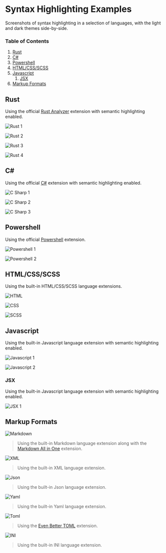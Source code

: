 # Syntax Highlighting Examples
Screenshots of syntax highlighting in a selection of languages, with the light and dark themes side-by-side.

### Table of Contents
1. [Rust](#rust)
2. [C#](#c#)
3. [Powershell](#powershell)
4. [HTML/CSS/SCSS](#html/css/scss)
5. [Javascript](#javascript)
   1. [JSX](#jsx)
6. [Markup Formats](#markup-formats)

## Rust
Using the official [Rust Analyzer](https://marketplace.visualstudio.com/items?itemName=rust-lang.rust-analyzer) extension with semantic highlighting enabled.

![Rust 1](./img/examples/rust_1.png)

![Rust 2](./img/examples/rust_2.png)

![Rust 3](./img/examples/rust_3.png)

![Rust 4](./img/examples/rust_4.png)

## C#
Using the official [C#](https://marketplace.visualstudio.com/items?itemName=ms-dotnettools.csharp) extension with semantic highlighting enabled.

![C Sharp 1](./img/examples/csharp_1.png)

![C Sharp 2](./img/examples/csharp_2.png)

![C Sharp 3](./img/examples/csharp_3.png)

## Powershell
Using the official [Powershell](https://marketplace.visualstudio.com/items?itemName=ms-vscode.PowerShell) extension.

![Powershell 1](./img/examples/powershell_1.png)

![Powershell 2](./img/examples/powershell_2.png)

## HTML/CSS/SCSS
Using the built-in HTML/CSS/SCSS language extensions.

![HTML](./img/examples/html_1.png)

![CSS](./img/examples/css_1.png)

![SCSS](./img/examples/scss_1.png)

## Javascript
Using the built-in Javascript language extension with semantic highlighting enabled.

![Javascript 1](./img/examples/js_1.png)

![Javascript 2](./img/examples/js_2.png)

### JSX
Using the built-in Javascript language extension with semantic highlighting enabled.

![JSX 1](./img/examples/jsx_1.png)

## Markup Formats
![Markdown](./img/examples/markdown_1.png)
> Using the built-in Markdown language extension along with the [Markdown All in One](https://marketplace.visualstudio.com/items?itemName=yzhang.markdown-all-in-one) extension.

![XML](./img/examples/xml_1.png)
> Using the built-in XML language extension.

![Json](./img/examples/json_1.png)
> Using the built-in Json language extension.

![Yaml](./img/examples/yaml_1.png)
> Using the built-in Yaml language extension.

![Toml](./img/examples/toml_1.png)
> Using the [Even Better TOML](https://marketplace.visualstudio.com/items?itemName=tamasfe.even-better-toml) extension.

![INI](./img/examples/ini_1.png)
> Using the built-in INI language extension.
